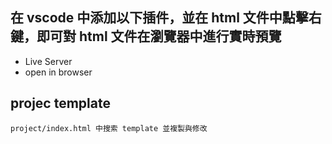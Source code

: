 
## 在 vscode 中添加以下插件，並在 html 文件中點擊右鍵，即可對 html 文件在瀏覽器中進行實時預覽
- Live Server
- open in browser

## projec template
```
project/index.html 中搜索 template 並複製與修改
```
